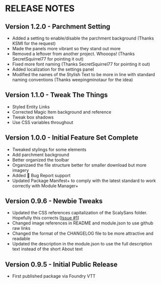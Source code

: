 # RELEASE NOTES

## Version 1.2.0 - Parchment Setting

-   Added a setting to enable/disable the parchment background (Thanks KSMI for the request)
-   Made the panels more vibrant so they stand out more
-   Removed a leftover from another project. Whooops! (Thanks SecretSquirrel77 for pointing it out)
-   Fixed more font naming (Thanks SecretSquirrel77 for pointing it out)
-   Added localization for the settings panel
-   Modified the names of the Stylish Text to be more in line with standard naming conventions (Thanks weepingminotaur for the idea)

## Version 1.1.0 - Tweak The Things

-   Styled Entity Links
-   Corrected Magic Item background and reference
-   Tweak box shadows
-   Use CSS variables throughout

## Version 1.0.0 - Initial Feature Set Complete

-   Tweaked stylings for some elements
-   Add parchment background
-   Better organized the toolbar
-   Organizaed the file structure better for smaller download but more imagery
-   Added :bug: Bug Report support
-   Updated Package Manifest+ to comply with the latest standard to work correctly with Module Manager+

## Version 0.9.6 - Newbie Tweaks

-   Updated the CSS references capitalization of the ScalySans folder. Hopefully this corrects [[Issue #1](https://github.com/AmazingVanish/apsj/issues/1)]
-   Changed image references in README and module.json to use github raw links
-   Changed the format of the CHANGELOG file to be more attractive and readable
-   Updated the description in the module.json to use the full description text instead of the short About text

## Version 0.9.5 - Initial Public Release

-   First published package via Foundry VTT

